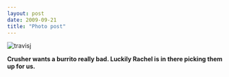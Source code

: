 ```yaml
---
layout: post
date: 2009-09-21
title: "Photo post"
---
```

![travisj](/images/e2e4a64866c72f5433c0e75360decc9132e9f514daf0ed43c0f1e41e29e932ce.jpg)

<b>Crusher wants a burrito really bad. Luckily Rachel is in there picking them up for us.</b>